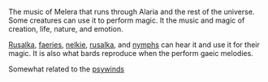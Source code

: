The music of Melera that runs through Alaria and the rest of the universe. Some creatures can use it to perform magic. It the music and magic of creation, life, nature, and emotion. 

[Rusalka](Rusalka), [faeries](Faeries), [nelkie](Nelkie), [rusalka](Rusalka), and [nymphs](Nymphs) can hear it and use it for their magic. It is also what bards reproduce when the perform gaeic melodies.

Somewhat related to the [psywinds](Psywinds)